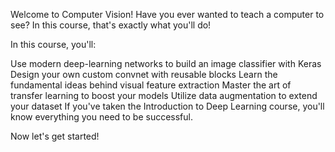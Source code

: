 Welcome to Computer Vision!
Have you ever wanted to teach a computer to see? In this course, that's exactly what you'll do!

In this course, you'll:

Use modern deep-learning networks to build an image classifier with Keras
Design your own custom convnet with reusable blocks
Learn the fundamental ideas behind visual feature extraction
Master the art of transfer learning to boost your models
Utilize data augmentation to extend your dataset
If you've taken the Introduction to Deep Learning course, you'll know everything you need to be successful.

Now let's get started!